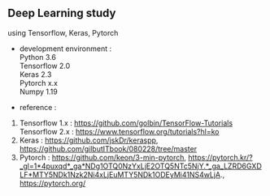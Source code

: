 ## Deep Learning study
using Tensorflow, Keras, Pytorch  
  
- development environment :  
Python 3.6  
Tensorflow 2.0  
Keras 2.3  
Pytorch x.x  
Numpy 1.19

- reference :  
1. Tensorflow 1.x : https://github.com/golbin/TensorFlow-Tutorials  
   Tensorflow 2.x : https://www.tensorflow.org/tutorials?hl=ko
2. Keras : https://github.com/jskDr/keraspp, https://github.com/gilbutITbook/080228/tree/master
3. Pytorch : https://github.com/keon/3-min-pytorch, https://pytorch.kr/?_gl=1*4puxqd*_ga*NDg1OTQ0NzYxLjE2OTQ5NTc5NjY.*_ga_LZRD6GXDLF*MTY5NDk1Nzk2Ni4xLjEuMTY5NDk1ODEyMi41NS4wLjA., https://pytorch.org/

